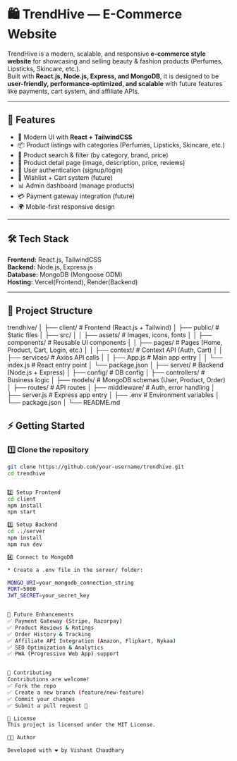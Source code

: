 # 🛍️ TrendHive — E-Commerce Website

TrendHive is a modern, scalable, and responsive **e-commerce style website** for showcasing and selling beauty & fashion products (Perfumes, Lipsticks, Skincare, etc.).  
Built with **React.js, Node.js, Express, and MongoDB**, it is designed to be **user-friendly, performance-optimized, and scalable** with future features like payments, cart system, and affiliate APIs.

---

## 🚀 Features
- 🎨 Modern UI with **React + TailwindCSS**
- 📦 Product listings with categories (Perfumes, Lipsticks, Skincare, etc.)
- 🔎 Product search & filter (by category, brand, price)
- 📝 Product detail page (image, description, price, reviews)
- 👤 User authentication (signup/login)
- 🛒 Wishlist + Cart system (future)
- 📊 Admin dashboard (manage products)
- 💳 Payment gateway integration (future)
- 🌍 Mobile-first responsive design

---

## 🛠️ Tech Stack
**Frontend:** React.js, TailwindCSS  
**Backend:** Node.js, Express.js  
**Database:** MongoDB (Mongoose ODM)  
**Hosting:** Vercel(Frontend), Render(Backend)  

---

## 📂 Project Structure


 trendhive/
 │
 ├── client/                      # Frontend (React.js + Tailwind)
 │   ├── public/                  # Static files
 │   ├── src/
 │   │   ├── assets/              # Images, icons, fonts
 │   │   ├── components/          # Reusable UI components
 │   │   ├── pages/               # Pages (Home, Product, Cart, Login, etc.)
 │   │   ├── context/             # Context API (Auth, Cart)
 │   │   ├── services/            # Axios API calls
 │   │   ├── App.js               # Main app entry
 │   │   └── index.js             # React entry point
 │   └── package.json
 │
 ├── server/                      # Backend (Node.js + Express)
 │   ├── config/                  # DB config
 │   ├── controllers/             # Business logic
 │   ├── models/                  # MongoDB schemas (User, Product, Order)
 │   ├── routes/                  # API routes
 │   ├── middleware/              # Auth, error handling
 │   ├── server.js                # Express app entry
 │   ├── .env                     # Environment variables
 │   └── package.json
 │
 └── README.md


## ⚡ Getting Started

### 1️⃣ Clone the repository
```bash
git clone https://github.com/your-username/trendhive.git
cd trendhive


2️⃣ Setup Frontend
cd client
npm install
npm start

3️⃣ Setup Backend
cd ../server
npm install
npm run dev

4️⃣ Connect to MongoDB

* Create a .env file in the server/ folder:

MONGO_URI=your_mongodb_connection_string
PORT=5000
JWT_SECRET=your_secret_key


🔮 Future Enhancements
✅ Payment Gateway (Stripe, Razorpay)
✅ Product Reviews & Ratings
✅ Order History & Tracking
✅ Affiliate API Integration (Amazon, Flipkart, Nykaa)
✅ SEO Optimization & Analytics
✅ PWA (Progressive Web App) support


🤝 Contributing
Contributions are welcome!
✅ Fork the repo
✅ Create a new branch (feature/new-feature)
✅ Commit your changes
✅ Submit a pull request 🚀

📜 License
This project is licensed under the MIT License.

👨‍💻 Author

Developed with ❤️ by Vishant Chaudhary
